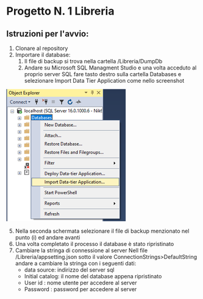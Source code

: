 # Progetto N. 1 Libreria
## Istruzioni per l'avvio:
1. Clonare al repository
2. Importare il database:
   1. Il file di backup si trova nella cartella /Libreria/DumpDb
   2. Andare su Microsoft SQL Managment Studio e una volta acceduto al proprio server SQL fare tasto destro sulla cartella Databases e selezionare Import Data Tier Application come nello screenshot

 ![Import Data tier application](https://github.com/Raccispini/Libreria/blob/master/Libreria/Screenshoot/dumpdb.png)
 
   5. Nella seconda schermata selezionare il file di backup menzionato nel punto (i) ed andare avanti
   6. Una volta completato il processo il database è stato ripristinato
3. Cambiare la stringa di connessione al server
    Nell file /Libreria/appsetting.json sotto il valore ConnectionStrings>DefaultString andare a cambiare la stringa con i seguenti dati:
   - data source: indirizzo del server sql
   - Initial catalog: il nome del database appena ripristinato
   - User id : nome utente per accedere al server
   - Password : password per accedere al server
  
